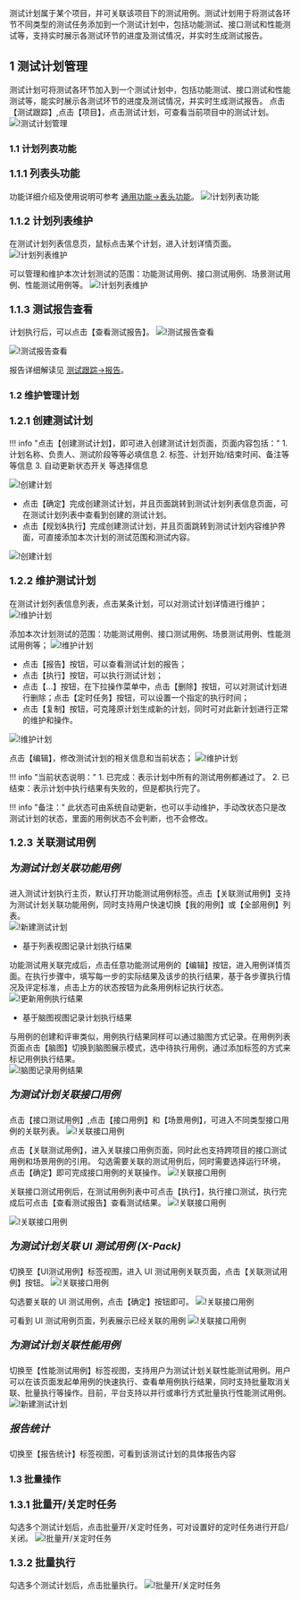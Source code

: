 测试计划属于某个项目，并可关联该项目下的测试用例。测试计划用于将测试各环节不同类型的测试任务添加到一个测试计划中，包括功能测试、接口测试和性能测试等，支持实时展示各测试环节的进度及测试情况，并实时生成测试报告。

## 1 测试计划管理
测试计划可将测试各环节加入到一个测试计划中，包括功能测试、接口测试和性能测试等，能实时展示各测试环节的进度及测试情况，并实时生成测试报告。
点击【测试跟踪】,点击【项目】，点击测试计划，可查看当前项目中的测试计划。<br>
![!测试计划管理](../../img/track/测试计划管理.png)

### 1.1 计划列表功能
#### <font size=4> 1.1.1 列表头功能 </font> 
功能详细介绍及使用说明可参考 [通用功能->表头功能](../../general/#6)。
![!计划列表功能](../../img/track/测试计划-列表头功能.png)

#### <font size=4> 1.1.2 计划列表维护 </font>
在测试计划列表信息页，鼠标点击某个计划，进入计划详情页面。
![!计划列表维护](../../img/track/计划列表维护1.png) 

可以管理和维护本次计划测试的范围：功能测试用例、接口测试用例、场景测试用例、性能测试用例等。
![!计划列表维护](../../img/track/计划列表维护2.png) 

#### <font size=4> 1.1.3 测试报告查看 </font> 
计划执行后，可以点击【查看测试报告】。
![!测试报告查看](../../img/track/查看测试报告.png) 

![!测试报告查看](../../img/track/查看测试计划报告.png)

报告详细解读见 [测试跟踪->报告](../test_report/)。

### 1.2 维护管理计划
#### <font size=4> 1.2.1 创建测试计划 </font>

!!! info "点击【创建测试计划】，即可进入创建测试计划页面，页面内容包括："
    1. 计划名称、负责人、测试阶段等等必填信息
    2. 标签、计划开始/结束时间、备注等等信息
    3. 自动更新状态开关 等选择信息
    
![!创建计划](../../img/track/创建测试计划1.png) 

- 点击【确定】完成创建测试计划，并且页面跳转到测试计划列表信息页面，可在测试计划列表中查看到创建的测试计划。
- 点击【规划&执行】完成创建测试计划，并且页面跳转到测试计划内容维护界面，可直接添加本次计划的测试范围和测试内容。

![!创建计划](../../img/track/创建测试计划3.png) 

#### <font size=4> 1.2.2 维护测试计划 </font>
在测试计划列表信息列表，点击某条计划，可以对测试计划详情进行维护；
![!维护计划](../../img/track/维护计划1.png) 

添加本次计划测试的范围：功能测试用例、接口测试用例、场景测试用例、性能测试用例等；
![!维护计划](../../img/track/维护计划2.png) 

- 点击【报告】按钮，可以查看测试计划的报告；
- 点击【执行】按钮，可以执行测试计划；
- 点击【...】按钮，在下拉操作菜单中，点击【删除】按钮，可以对测试计划进行删除；点击【定时任务】按钮，可以设置一个指定的执行时间；
- 点击【复制】按钮，可克隆原计划生成新的计划，同时可对此新计划进行正常的维护和操作。

![!维护计划](../../img/track/维护计划4.png) 

点击【编辑】，修改测试计划的相关信息和当前状态；
![!维护计划](../../img/track/维护计划5.png) 

!!! info "当前状态说明："
    1. 已完成：表示计划中所有的测试用例都通过了。
    2. 已结束：表示计划中执行结果有失败的，但是都执行完了。
    
!!! info "备注："
    此状态可由系统自动更新，也可以手动维护，手动改状态只是改测试计划的状态，里面的用例状态不会判断，也不会修改。

#### <font size=4> 1.2.3 关联测试用例 </font>
##### <font size=4> 为测试计划关联功能用例</font>	
进入测试计划执行主页，默认打开功能测试用例标签。点击【关联测试用例】支持为测试计划关联功能用例，同时支持用户快速切换【我的用例】或【全部用例】列表。<br>
![!新建测试计划](../../img/track/切换用例列表.png)

- 基于列表视图记录计划执行结果

功能测试用关联完成后，点击任意功能测试用例的【编辑】按钮，进入用例详情页面。在执行步骤中，填写每一步的实际结果及该步的执行结果，基于各步骤执行情况及评定标准，点击上方的状态按钮为此条用例标记执行状态。<br>
![!更新用例执行结果](../../img/track/更新用例执行结果.png)

- 基于脑图视图记录计划执行结果

与用例的创建和评审类似，用例执行结果同样可以通过脑图方式记录。在用例列表页面点击【脑图】切换到脑图展示模式，选中待执行用例，通过添加标签的方式来标记用例执行结果。<br>
![!脑图记录用例结果](../../img/track/脑图记录用例结果.png)

##### <font size=4> 为测试计划关联接口用例 </font>		
点击【接口测试用例】,点击【接口用例】和【场景用例】，可进入不同类型接口用例的关联列表。
![!关联接口用例](../../img/track/关联接口用例1.png)

点击【关联测试用例】，进入关联接口用例页面，同时此也支持跨项目的接口测试用例和场景用例的引用。
勾选需要关联的测试用例后，同时需要选择运行环境，点击【确定】即可完成接口用例的关联操作。
![!关联接口用例](../../img/track/关联接口用例2.png)

关联接口测试用例后，在测试用例列表中可点击【执行】，执行接口测试，执行完成后可点击【查看测试报告】查看测试结果。
![!关联接口用例](../../img/track/关联接口用例4.png)

![!关联接口用例](../../img/track/关联接口用例5.png)

##### <font size=4> 为测试计划关联 UI 测试用例 (X-Pack)</font>		
切换至【UI测试用例】标签视图，进入 UI 测试用例关联页面，点击【关联测试用例】按钮。
![!关联接口用例](../../img/track/关联UI测试用例1.png)

勾选要关联的 UI 测试用例，点击【确定】按钮即可。
![!关联接口用例](../../img/track/关联UI测试用例2.png)

可看到 UI 测试用例页面，列表展示已经关联的用例
![!关联接口用例](../../img/track/关联UI测试用例3.png)

##### <font size=4> 为测试计划关联性能用例 </font>		
切换至【性能测试用例】标签视图，支持用户为测试计划关联性能测试用例。用户可以在该页面发起单用例的快速执行、查看单用例执行结果，同时支持批量取消关联、批量执行等操作。目前，平台支持以并行或串行方式批量执行性能测试用例。<br>
![!新建测试计划](../../img/track/测试计划关联性能用例.png)

##### <font size=4> 报告统计 </font>	
切换至【报告统计】标签视图，可看到该测试计划的具体报告内容<br>

### 1.3 批量操作
#### <font size=4> 1.3.1 批量开/关定时任务 </font>
勾选多个测试计划后，点击批量开/关定时任务，可对设置好的定时任务进行开启/关闭。
![!批量开/关定时任务](../../img/track/批量开关定时任务.png)	

#### <font size=4> 1.3.2 批量执行 </font>
勾选多个测试计划后，点击批量执行。
![!批量开/关定时任务](../../img/track/批量执行.png)	